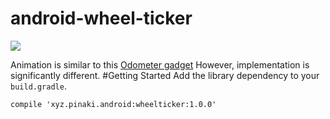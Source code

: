 # android-wheel-ticker
![](https://github.com/spinaki/android-wheel-ticker/blob/master/assets/wheel_ticker_compressed.gif)

Animation is similar to this [Odometer gadget](http://kevindion.com/2010/12/android-odometer-ui-tutorial-part-1/)
However, implementation is significantly different.
#Getting Started
Add the library dependency to your `build.gradle`.
~~~~
compile 'xyz.pinaki.android:wheelticker:1.0.0'
~~~~
